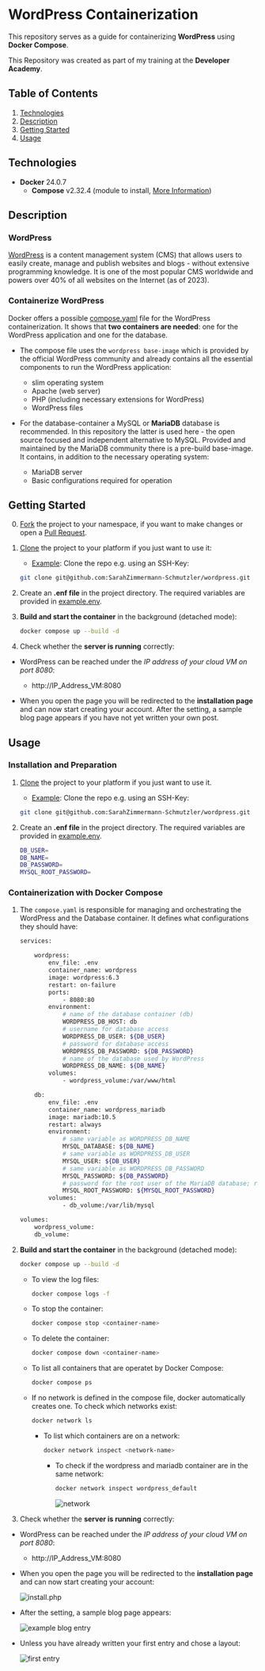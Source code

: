 # WordPress Containerization

This repository serves as a guide for containerizing **WordPress** using **Docker Compose**.  
  
This Repository was created as part of my training at the **Developer Academy**.  

## Table of Contents
1. <a href="#technologies">Technologies</a>  
2. <a href="#description">Description</a>  
3. <a href="#getting-started">Getting Started</a>  
4. <a href="#usage">Usage</a>  

## Technologies
* **Docker** 24.0.7
    * **Compose** v2.32.4 (module to install, <a href="https://docs.docker.com/compose/">More Information</a>)

## Description
### WordPress
<a href="https://wordpress.com/de/">WordPress</a> is a content management system (CMS) that allows users to easily create, manage and publish websites and blogs - without extensive programming knowledge. It is one of the most popular CMS worldwide and powers over 40% of all websites on the Internet (as of 2023).

### Containerize WordPress
Docker offers a possible <a href="https://hub.docker.com/_/wordpress">compose.yaml</a> file for the WordPress containerization. It shows that **two containers are needed**: one for the WordPress application and one for the database.  

- The compose file uses the `wordpress base-image` which is provided by the official WordPress community and already contains all the essential components to run the WordPress application:
    - slim operating system
    - Apache (web server)
    - PHP (including necessary extensions for WordPress)
    - WordPress files

- For the database-container a MySQL or **MariaDB** database is recommended. In this repository the latter is used here - the open source focused and independent alternative to MySQL. Provided and maintained by the MariaDB community there is a pre-build base-image. It contains, in addition to the necessary operating system:
    - MariaDB server
    - Basic configurations required for operation

## Getting Started
0) <a href="https://docs.github.com/de/pull-requests/collaborating-with-pull-requests/working-with-forks/fork-a-repo">Fork</a> the project to your namespace, if you want to make changes or open a <a href="https://docs.github.com/de/pull-requests/collaborating-with-pull-requests/proposing-changes-to-your-work-with-pull-requests/about-pull-requests">Pull Request</a>.

1) <a href="https://docs.github.com/en/repositories/creating-and-managing-repositories/cloning-a-repository">Clone</a> the project to your platform if you just want to use it:
    - <ins>Example</ins>: Clone the repo e.g. using an SSH-Key:  
    ```bash
    git clone git@github.com:SarahZimmermann-Schmutzler/wordpress.git
    ```

2) Create an **.enf file** in the project directory. The required variables are provided in <a href="https://github.com/SarahZimmermann-Schmutzler/wordpress/blob/main/example.env">example.env</a>.

3) **Build and start the container** in the background (detached mode):
    ```bash
    docker compose up --build -d
    ```

4) Check whether the **server is running** correctly:
- WordPress can be reached under the *IP address of your cloud VM on port 8080*:
    - http://IP_Address_VM:8080

- When you open the page you will be redirected to the **installation page** and can now start creating your account. After the setting, a sample blog page appears if you have not yet written your own post.

## Usage
### Installation and Preparation
1) <a href="https://docs.github.com/en/repositories/creating-and-managing-repositories/cloning-a-repository">Clone</a> the project to your platform if you just want to use it.
    - <ins>Example</ins>: Clone the repo e.g. using an SSH-Key:  
    ```bash
    git clone git@github.com:SarahZimmermann-Schmutzler/wordpress.git
    ```
2) Create an **.enf file** in the project directory. The required variables are provided in <a href="https://github.com/SarahZimmermann-Schmutzler/wordpress/blob/main/example.env">example.env</a>.  
    
    ```bash
    DB_USER=
    DB_NAME=
    DB_PASSWORD=
    MYSQL_ROOT_PASSWORD=
    ```

### Containerization with Docker Compose
1) The `compose.yaml` is responsible for managing and orchestrating the WordPress and the Database container. It defines what configurations they should have:
    ```bash
    services:

        wordpress:
            env_file: .env
            container_name: wordpress
            image: wordpress:6.3
            restart: on-failure
            ports:
                - 8080:80
            environment:
                # name of the database container (db)
                WORDPRESS_DB_HOST: db
                # username for database access
                WORDPRESS_DB_USER: ${DB_USER}
                # password for database access
                WORDPRESS_DB_PASSWORD: ${DB_PASSWORD}
                # name of the database used by WordPress
                WORDPRESS_DB_NAME: ${DB_NAME}
            volumes:
                - wordpress_volume:/var/www/html

        db:
            env_file: .env
            container_name: wordpress_mariadb
            image: mariadb:10.5
            restart: always
            environment:
                # same variable as WORDPRESS_DB_NAME
                MYSQL_DATABASE: ${DB_NAME}
                # same variable as WORDPRESS_DB_USER
                MYSQL_USER: ${DB_USER}
                # same variable as WORDPRESS_DB_PASSWORD
                MYSQL_PASSWORD: ${DB_PASSWORD}
                # password for the root user of the MariaDB database; required for administrative tasks
                MYSQL_ROOT_PASSWORD: ${MYSQL_ROOT_PASSWORD}
            volumes:
                - db_volume:/var/lib/mysql

    volumes:
        wordpress_volume:
        db_volume:
    ```

2) **Build and start the container** in the background (detached mode):
    ```bash
    docker compose up --build -d
    ```
    - To view the log files:
        ```bash
        docker compose logs -f
        ```
    - To stop the container:
        ```bash
        docker compose stop <container-name>
        ```
    - To delete the container:
        ```bash
        docker compose down <container-name>
        ```
    - To list all containers that are operatet by Docker Compose:
        ```bash
        docker compose ps
        ```
    - If no network is defined in the compose file, docker automatically creates one. To check which networks exist:
        ```bash
        docker network ls
        ```
        - To list which containers are on a network:
            ```bash
            docker network inspect <network-name>
            ```
            - To check if the wordpress and mariadb container are in the same network:
                ```bash
                docker network inspect wordpress_default
                ```  
                <img alt="network" src="https://github.com/SarahZimmermann-Schmutzler/wordpress/blob/main/network.png"></img>

3) Check whether the **server is running** correctly:
- WordPress can be reached under the *IP address of your cloud VM on port 8080*:
    - http://IP_Address_VM:8080

- When you open the page you will be redirected to the **installation page** and can now start creating your account:  

    <img alt="install.php" src="https://github.com/SarahZimmermann-Schmutzler/wordpress/blob/main/install.png"></img>

- After the setting, a sample blog page appears:  

    <img alt="example blog entry" src="https://github.com/SarahZimmermann-Schmutzler/wordpress/blob/main/example.png"></img>

- Unless you have already written your first entry and chose a layout:  

    <img alt="first entry" src="https://github.com/SarahZimmermann-Schmutzler/wordpress/blob/main/entry.png"></img>
